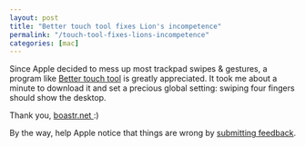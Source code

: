 ```yaml
---
layout: post
title: "Better touch tool fixes Lion's incompetence"
permalink: "/touch-tool-fixes-lions-incompetence"
categories: [mac]
---
```


Since Apple decided to mess up most trackpad swipes &amp; gestures, a program like <a href="http://blog.boastr.net/?page_id=2507">Better touch tool</a> is greatly appreciated. It took me about a minute to download it and set a precious global setting: swiping four fingers should show the desktop.

Thank you, <a href="http://www.boastr.de/">boastr.net </a>:)

By the way, help Apple notice that things are wrong by <a href="http://www.apple.com/feedback/macosx.html">submitting feedback</a>.
